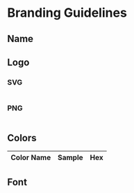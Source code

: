 # Branding Guidelines

## Name



## Logo



### SVG

|            |                                                                    |                                                                    |
| ---------- | ----------------------------------------------------------------------- | ----------------------------------------------------------------------- |


### PNG

|            |                                                                 |                                                                    |
| ---------- | ----------------------------------------------------------------------- | ----------------------------------------------------------------------- |


## Colors

| Color Name   | Sample                                                       | Hex       |
| ------------ | ------------------------------------------------------------ | --------- |

## Font


